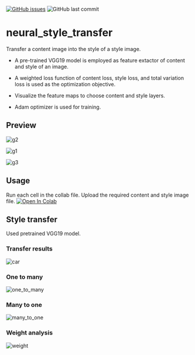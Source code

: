 [![GitHub issues](https://img.shields.io/github/issues/jhan15/neural_style_transfer)](https://github.com/jhan15/neural_style_transfer/issues)
![GitHub last commit](https://img.shields.io/github/last-commit/jhan15/neural_style_transfer?color=ff69b4)

# neural_style_transfer

Transfer a content image into the style of a style image.

- A pre-trained VGG19 model is employed as feature extactor of content and style of an image.

- A weighted loss function of content loss, style loss, and total variation loss is used as the optimization objective.

- Visualize the feature maps to choose content and style layers.

- Adam optimizer is used for training.

## Preview

![g2](https://drive.google.com/file/d/1cdY8FhNFa1HrKqVlRUx2N78L6kFMJhSY/view?usp=sharing)

![g1](https://user-images.githubusercontent.com/62132206/120387259-f071d700-c329-11eb-9b78-f63f6c7f6088.gif)

![g3](https://user-images.githubusercontent.com/62132206/120387238-ebad2300-c329-11eb-80b2-74bb83dee39e.gif)

## Usage

Run each cell in the collab file. Upload the required content and style image file. [![Open In Colab](https://colab.research.google.com/assets/colab-badge.svg)](https://colab.research.google.com/github/adarshukla3005/neural_style_transfer/blob/main/Neural_Style_Transfer.ipynb)


## Style transfer

Used pretrained VGG19 model.

### Transfer results

![ car](https://user-images.githubusercontent.com/62132206/120101427-543baa80-c146-11eb-9e55-a0d306473799.png)

### One to many

![one_to_many](https://user-images.githubusercontent.com/62132206/120101446-6a496b00-c146-11eb-8299-a2b190437476.png)

### Many to one

![many_to_one](https://user-images.githubusercontent.com/62132206/120102504-a9c68600-c14b-11eb-90b4-a94c014dae01.png)

### Weight analysis

![weight](https://user-images.githubusercontent.com/62132206/120114778-02644600-c181-11eb-8716-e6fea9a1fb29.png)
